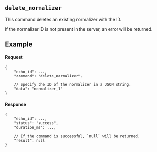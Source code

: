 #

## `delete_normalizer`

This command deletes an existing normalizer with the ID.

If the normalizer ID is not present in the server, an error will be returned.

## Example

#### Request

```jsonc
{
    "echo_id": ...,
    "command": "delete_normalizer",

    // Specify the ID of the normalizer in a JSON string.
    "data": "normalizer_1"
}
```

#### Response

```jsonc
{
    "echo_id": ...,
    "status": "success",
    "duration_ms": ...,

    // If the command is successful, `null` will be returned.
    "result": null
}
```
